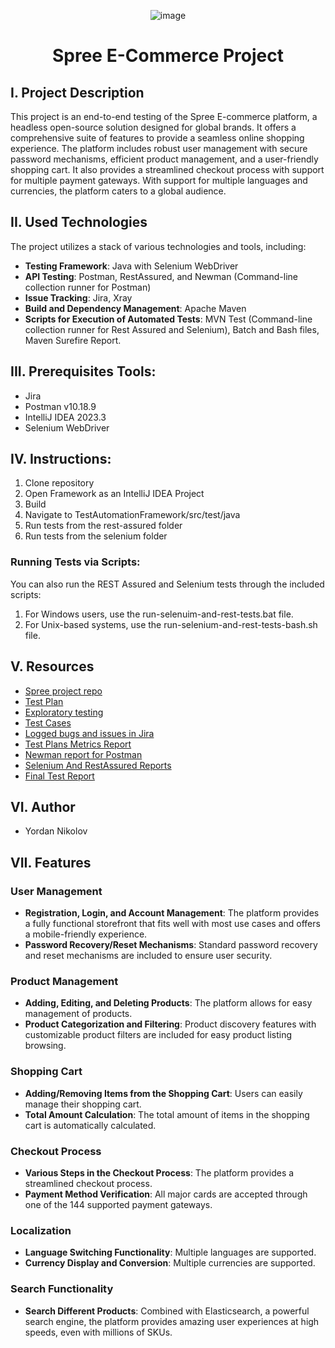 <div align="center">

![image](https://github.com/x-normalize/Demo-Spree-Project/assets/94692820/5f57b5de-dd6f-4124-ab46-f7c49978971b)

# Spree E-Commerce Project 

</div>

## I. Project Description
This project is an end-to-end testing of the Spree E-commerce platform, a headless open-source solution designed for global brands. It offers a comprehensive suite of features to provide a seamless online shopping experience. The platform includes robust user management with secure password mechanisms, efficient product management, and a user-friendly shopping cart. It also provides a streamlined checkout process with support for multiple payment gateways. With support for multiple languages and currencies, the platform caters to a global audience.

## II. Used Technologies

The project utilizes a stack of various technologies and tools, including:

- **Testing Framework**: Java with Selenium WebDriver
- **API Testing**: Postman, RestAssured, and Newman (Command-line collection runner for Postman)
- **Issue Tracking**: Jira, Xray
- **Build and Dependency Management**: Apache Maven
- **Scripts for Execution of Automated Tests**: MVN Test (Command-line collection runner for Rest Assured and Selenium), Batch and Bash files, Maven Surefire Report.

## III. Prerequisites Tools:
- Jira
- Postman v10.18.9
- IntelliJ IDEA 2023.3
- Selenium WebDriver

## IV. Instructions:
1. Clone repository
2. Open Framework as an IntelliJ IDEA Project
3. Build
4. Navigate to TestAutomationFramework/src/test/java
5. Run tests from the rest-assured folder
6. Run tests from the selenium folder
   
### Running Tests via Scripts:
You can also run the REST Assured and Selenium tests through the included scripts:

1. For Windows users, use the run-selenuim-and-rest-tests.bat file.
2. For Unix-based systems, use the run-selenium-and-rest-tests-bash.sh file.

## V. Resources
-  <a href= "https://github.com/x-normalize/Spree-Project">Spree project repo<a/>
-  <a href= "https://github.com/x-normalize/Spree-Project/tree/main/Documentation"> Test Plan<a/>
-  <a href= "https://github.com/x-normalize/Spree-Project/tree/main/Documentation"> Exploratory testing<a/>
-  <a href= "https://github.com/x-normalize/Spree-Project/tree/main/Documentation"> Test Cases<a/>
-  <a href= "https://spreecommerce-team10.atlassian.net/jira/software/c/projects/SDP/issues"> Logged bugs and issues in Jira<a/>
-  <a href= "https://github.com/x-normalize/Spree-Project/tree/main/Reports"> Test Plans Metrics Report<a/>
-  <a href= "https://github.com/x-normalize/Spree-Project/tree/main/Reports"> Newman report for Postman<a/> 
-  <a href= "https://github.com/x-normalize/Spree-Project/tree/main/Reports"> Selenium And RestAssured Reports<a/>
-  <a href= "https://github.com/x-normalize/Spree-Project/tree/main/Documentation"> Final Test Report<a/>

## VI. Author
- Yordan Nikolov

## VII. Features

### User Management

- **Registration, Login, and Account Management**: The platform provides a fully functional storefront that fits well with most use cases and offers a mobile-friendly experience.
- **Password Recovery/Reset Mechanisms**: Standard password recovery and reset mechanisms are included to ensure user security.

### Product Management

- **Adding, Editing, and Deleting Products**: The platform allows for easy management of products.
- **Product Categorization and Filtering**: Product discovery features with customizable product filters are included for easy product listing browsing.

### Shopping Cart

- **Adding/Removing Items from the Shopping Cart**: Users can easily manage their shopping cart.
- **Total Amount Calculation**: The total amount of items in the shopping cart is automatically calculated.

### Checkout Process

- **Various Steps in the Checkout Process**: The platform provides a streamlined checkout process.
- **Payment Method Verification**: All major cards are accepted through one of the 144 supported payment gateways.

### Localization

- **Language Switching Functionality**: Multiple languages are supported.
- **Currency Display and Conversion**: Multiple currencies are supported.

### Search Functionality

- **Search Different Products**: Combined with Elasticsearch, a powerful search engine, the platform provides amazing user experiences at high speeds, even with millions of SKUs.

